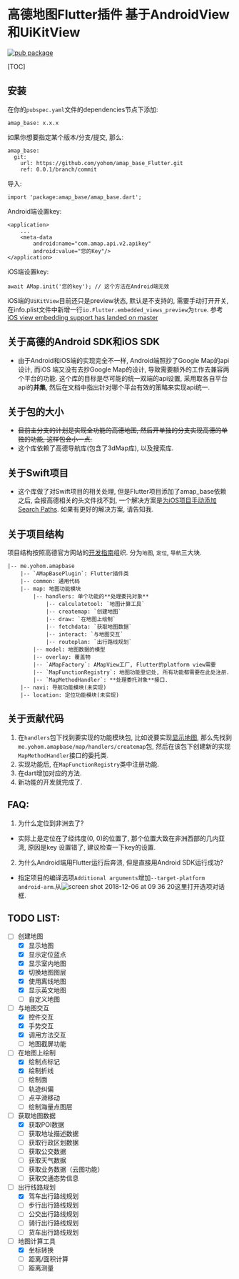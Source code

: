 # 高德地图Flutter插件 基于AndroidView和UiKitView

[![pub package](https://img.shields.io/pub/v/amap_base.svg)](https://pub.Flutter-io.cn/packages/amap_base)

[TOC]

## 安装
在你的`pubspec.yaml`文件的dependencies节点下添加:
```
amap_base: x.x.x
```
如果你想要指定某个版本/分支/提交, 那么:
```
amap_base:
  git:
    url: https://github.com/yohom/amap_base_Flutter.git
    ref: 0.0.1/branch/commit
```
导入:
```
import 'package:amap_base/amap_base.dart';
```
Android端设置key:
```
<application>
    ...
    <meta-data
        android:name="com.amap.api.v2.apikey"
        android:value="您的Key"/>
</application>
```
iOS端设置key:
```
await AMap.init('您的key'); // 这个方法在Android端无效
```
iOS端的`UiKitView`目前还只是preview状态, 默认是不支持的, 需要手动打开开关, 在info.plist文件中新增一行`io.Flutter.embedded_views_preview`为`true`. 参考[iOS view embedding support has landed on master](https://github.com/Flutter/Flutter/issues/19030#issuecomment-437534853)

## 关于高德的Android SDK和iOS SDK
- 由于Android和iOS端的实现完全不一样, Android端照抄了Google Map的api设计, 而iOS
端又没有去抄Google Map的设计, 导致需要额外的工作去兼容两个平台的功能. 这个库的目标是尽可能的统一双端的api设置, 采用取各自平台api的**并集**, 然后在文档中指出针对哪个平台有效的策略来实现api统一.

## 关于包的大小
- ~~目前主分支的计划是实现全功能的高德地图, 然后开单独的分支实现高德的单独的功能, 这样包会小一点.~~
- 这个库依赖了高德导航库(包含了3dMap库), 以及搜索库.

## 关于Swift项目
- 这个库做了对Swift项目的相关处理, 但是Flutter项目添加了amap_base依赖之后, 会报高德相关的头文件找不到, 一个解决方案是[为iOS项目手动添加Search Paths](https://blog.csdn.net/yutianlong9306/article/details/53306850). 如果有更好的解决方案, 请告知我.

## 关于项目结构
项目结构按照高德官方网站的[开发指南](https://lbs.amap.com/api/android-sdk/guide/create-project/get-key)组织. 分为`地图`, `定位`, `导航`三大块.

    |-- me.yohom.amapbase
        |-- `AMapBasePlugin`: Flutter插件类
        |-- common: 通用代码
        |-- map: 地图功能模块
            |-- handlers: 单个功能的**处理委托对象**
                |-- calculatetool: `地图计算工具`
                |-- createmap: `创建地图`
                |-- draw: `在地图上绘制`
                |-- fetchdata: `获取地图数据`
                |-- interact: `与地图交互`
                |-- routeplan: `出行路线规划`
            |-- model: 地图数据的模型
            |-- overlay: 覆盖物
            |-- `AMapFactory`: AMapView工厂, Flutter的platform view需要
            |-- `MapFunctionRegistry`: 地图功能登记处, 所有功能都需要在此处注册.
            |-- `MapMethodHandler`: **处理委托对象**接口.
        |-- navi: 导航功能模块(未实现)
        |-- location: 定位功能模块(未实现)

## 关于贡献代码
1. 在`handlers`包下找到要实现的功能模块包, 比如说要实现[显示地图](https://lbs.amap.com/api/android-sdk/guide/create-map/show-map), 那么先找到`me.yohom.amapbase/map/handlers/createmap`包, 然后在该包下创建新的实现`MapMethodHandler`接口的委托类.
2. 实现功能后, 在`MapFunctionRegistry`类中注册功能.
3. 在dart增加对应的方法.
4. 新功能的开发就完成了.

## FAQ:
1. 为什么定位到非洲去了?
- 实际上是定位在了经纬度(0, 0)的位置了, 那个位置大致在非洲西部的几内亚湾, 原因是key
设置错了, 建议检查一下key的设置.
2. 为什么Android端用Flutter运行后奔溃, 但是直接用Android SDK运行成功?
- 指定项目的编译选项`Additional arguments`增加`--target-platform android-arm`.从![screen shot 2018-12-06 at 09 36 20](https://user-images.githubusercontent.com/10418364/49555454-e9c19f00-f93a-11e8-928b-6c3780b81f20.png)这里打开选项对话框.

## TODO LIST:
* [ ] 创建地图
    * [x] 显示地图
    * [x] 显示定位蓝点
    * [x] 显示室内地图
    * [x] 切换地图图层
    * [x] 使用离线地图
    * [x] 显示英文地图
    * [ ] 自定义地图
* [ ] 与地图交互
    * [x] 控件交互
    * [x] 手势交互
    * [x] 调用方法交互
    * [ ] 地图截屏功能
* [ ] 在地图上绘制
    * [x] 绘制点标记
    * [x] 绘制折线
    * [ ] 绘制面
    * [ ] 轨迹纠偏
    * [ ] 点平滑移动
    * [ ] 绘制海量点图层
* [ ] 获取地图数据
    * [x] 获取POI数据
    * [ ] 获取地址描述数据
    * [ ] 获取行政区划数据
    * [ ] 获取公交数据
    * [ ] 获取天气数据
    * [ ] 获取业务数据（云图功能）
    * [ ] 获取交通态势信息
* [ ] 出行线路规划
    * [x] 驾车出行路线规划
    * [ ] 步行出行路线规划
    * [ ] 公交出行路线规划
    * [ ] 骑行出行路线规划
    * [ ] 货车出行路线规划
* [ ] 地图计算工具
    * [x] 坐标转换
    * [ ] 距离/面积计算
    * [ ] 距离测量